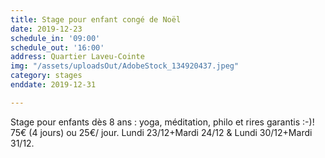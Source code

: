 ```yaml
---
title: Stage pour enfant congé de Noël
date: 2019-12-23
schedule_in: '09:00'
schedule_out: '16:00'
address: Quartier Laveu-Cointe
img: "/assets/uploadsOut/AdobeStock_134920437.jpeg"
category: stages
enddate: 2019-12-31

---
```

Stage pour enfants dès 8 ans : yoga, méditation, philo et rires garantis :-)! 75€ (4 jours) ou 25€/ jour. Lundi 23/12+Mardi 24/12 & Lundi 30/12+Mardi 31/12.